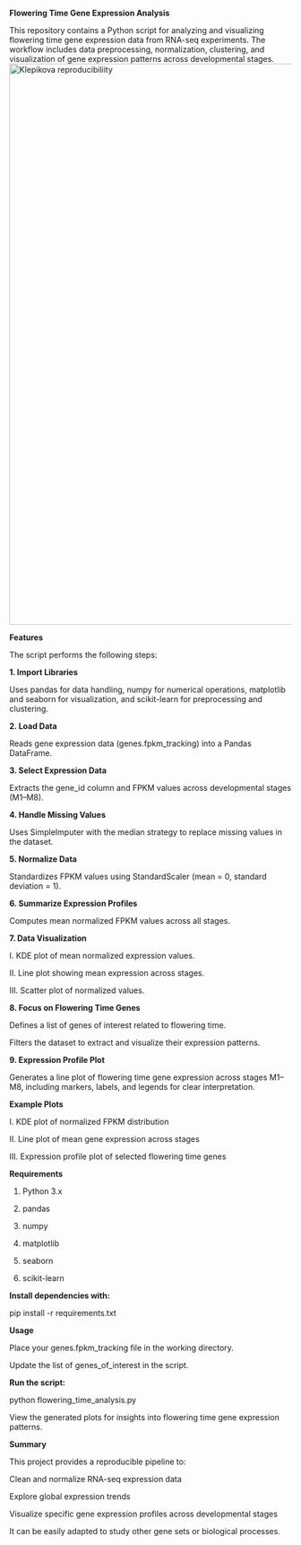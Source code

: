 **Flowering Time Gene Expression Analysis**

This repository contains a Python script for analyzing and visualizing flowering time gene expression data from RNA-seq experiments. The workflow includes data preprocessing, normalization, clustering, and visualization of gene expression patterns across developmental stages.
<img width="2000" height="1000" alt="Klepikova reproducibiliity" src="https://github.com/user-attachments/assets/49d9d387-cfe9-43a1-a102-be7820a2b59a" />

**Features**

The script performs the following steps:

**1. Import Libraries**

Uses pandas for data handling, numpy for numerical operations, matplotlib and seaborn for visualization, and scikit-learn for preprocessing and clustering.

**2. Load Data**

Reads gene expression data (genes.fpkm_tracking) into a Pandas DataFrame.

**3. Select Expression Data**

Extracts the gene_id column and FPKM values across developmental stages (M1–M8).

**4. Handle Missing Values**

Uses SimpleImputer with the median strategy to replace missing values in the dataset.

**5. Normalize Data**

Standardizes FPKM values using StandardScaler (mean = 0, standard deviation = 1).

**6. Summarize Expression Profiles**

Computes mean normalized FPKM values across all stages.

**7. Data Visualization**

I. KDE plot of mean normalized expression values.

II. Line plot showing mean expression across stages.

III. Scatter plot of normalized values.

**8. Focus on Flowering Time Genes**

Defines a list of genes of interest related to flowering time.

Filters the dataset to extract and visualize their expression patterns.

**9. Expression Profile Plot**

Generates a line plot of flowering time gene expression across stages M1–M8, including markers, labels, and legends for clear interpretation.

**Example Plots**

I. KDE plot of normalized FPKM distribution

II. Line plot of mean gene expression across stages

III. Expression profile plot of selected flowering time genes

**Requirements**

1. Python 3.x

2. pandas

3. numpy

4. matplotlib

5. seaborn

6. scikit-learn

**Install dependencies with:**

pip install -r requirements.txt

**Usage**

Place your genes.fpkm_tracking file in the working directory.

Update the list of genes_of_interest in the script.

**Run the script:**

python flowering_time_analysis.py


View the generated plots for insights into flowering time gene expression patterns.

**Summary**

This project provides a reproducible pipeline to:

Clean and normalize RNA-seq expression data

Explore global expression trends

Visualize specific gene expression profiles across developmental stages

It can be easily adapted to study other gene sets or biological processes.
